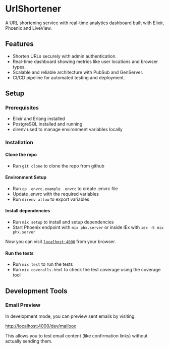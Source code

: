 # UrlShortener

A URL shortening service with real-time analytics dashboard built with Elixir, Phoenix and LiveView.

## Features

* Shorten URLs securely with admin authentication.
* Real-time dashboard showing metrics like user locations and browser types.
* Scalable and reliable architecture with PubSub and GenServer.
* CI/CD pipeline for automated testing and deployment.

## Setup

### Prerequisites

* Elixir and Erlang installed
* PostgreSQL installed and running
* direnv used to manage environment variables locally

### Installation

#### Clone the repo

* Run `git clone` to clone the repo from github

#### Environment Setup

* Run `cp .envrc.example .envrc` to create .envrc file
* Update .envrc with the required variables
* Run `direnv allow` to export variables

#### Install dependencies

* Run `mix setup` to install and setup dependencies
* Start Phoenix endpoint with `mix phx.server` or inside IEx with `iex -S mix phx.server`

Now you can visit [`localhost:4000`](http://localhost:4000) from your browser.


#### Run the tests

* Run `mix test` to run the tests
* Run `mix coveralls.html` to check the test coverage using the coverage tool



## Development Tools

### Email Preview

In development mode, you can preview sent emails by visiting:

[http://localhost:4000/dev/mailbox](http://localhost:4000/dev/mailbox)

This allows you to test email content (like confirmation links) without actually sending them.
